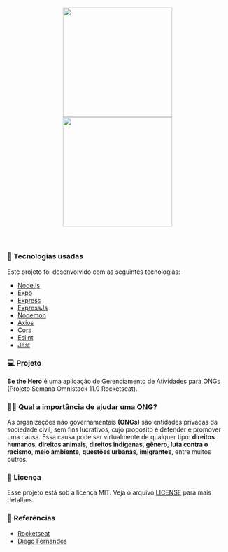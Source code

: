 <h4 align="center">
<img src="./img/logo.png" width="250px" /><br>
 <img src="./img/rocket.png" width="250px" /><br>
</h4>

<br>

### :rocket: Tecnologias usadas
Este projeto foi desenvolvido com as seguintes tecnologias:
- [Node.js](https://nodejs.org/en/)
- [Expo](https://expo.io/)
- [Express](https://expressjs.com/pt-br/)
- [ExpressJs](https://expressjs.com/pt-br/)
- [Nodemon](https://www.npmjs.com/package/nodemon)
- [Axios](https://www.npmjs.com/package/axios)
- [Cors](https://www.npmjs.com/package/cors)
- [Eslint](https://www.npmjs.com/package/eslint)
- [Jest](https://www.npmjs.com/package/jest)

### :computer: Projeto

<b>Be the Hero</b> é uma aplicação de Gerenciamento de Atividades para ONGs (Projeto Semana Omnistack 11.0 Rocketseat). 

### 🦸‍♂️ Qual a importância de ajudar uma ONG? <br>
As organizações não governamentais <b>(ONGs)</b> são entidades privadas da sociedade civil, sem fins lucrativos, cujo propósito é defender e promover uma causa. Essa causa pode ser virtualmente de qualquer tipo: <b>direitos humanos</b>, <b>direitos animais</b>, <b>direitos indígenas</b>, <b>gênero</b>, <b>luta contra o racismo</b>, <b>meio ambiente</b>, <b>questões urbanas</b>, <b>imigrantes</b>, entre muitos outros.

### :memo: Licença

Esse projeto está sob a licença MIT. Veja o arquivo [LICENSE](LICENSE.md) para mais detalhes.

### :muscle: Referências

- [Rocketseat](https://rocketseat.com.br/)
- [Diego Fernandes](https://github.com/diego3g)
